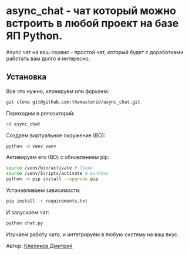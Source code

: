 # async_chat - чат который можно встроить в любой проект на базе ЯП Python.

Async чат на ваш сервис - простой чат, который будет с доработками работать вам долго и интересно.

## Установка

Все что нужно, клонируем или форкаем:

```bash
git clone git@github.com:themasterid/async_chat.git
```

Переходим в репозиторий:

```bash
cd async_chat
```

Создаем виртуальное окружение (ВО):

```bash
python -m venv venv
```

Активируем его (ВО) с обновлением pip:

```bash
source /venv/bin/activate # linux
source /venv/Scripts/activate # windows
python -m pip install --upgrade pip
```

Устанавливаем зависимости:

```bash
pip install -r requirements.txt
```

И запускаем чат:

```bash
python chat.py
```

Изучаем работу чата, и интегрируем в любую систему на ваш вкус.

Автор: [Клепиков Дмитрий](https://github.com/themasterid)